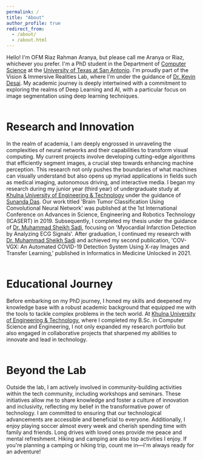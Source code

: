 ```yaml
---
permalink: /
title: "About"
author_profile: true
redirect_from: 
  - /about/
  - /about.html
---
```

<div class="text-justify">

Hello! I'm OFM Riaz Rahman Aranya, but please call me Aranya or Riaz, whichever you prefer. I'm a PhD student in the Department of <a href="https://sciences.utsa.edu/computer-science/">Computer Science</a> at the <a href="https://www.utsa.edu">University of Texas at San Antonio</a>. I'm proudly part of the Vision & Immersive Realities Lab, where I'm under the guidance of <a href="https://sites.google.com/site/kevinpdesai">Dr. Kevin Desai</a>. My academic journey is deeply intertwined with a commitment to exploring the realms of Deep Learning and AI, with a particular focus on image segmentation using deep learning techniques.
<br>
<br>

</div>

Research and Innovation
======
<div class="text-justify">

In the realm of academia, I am deeply engrossed in unraveling the complexities of neural networks and their capabilities to transform visual computing. My current projects involve developing cutting-edge algorithms that efficiently segment images, a crucial step towards enhancing machine perception. This research not only pushes the boundaries of what machines can visually understand but also opens up myriad applications in fields such as medical imaging, autonomous driving, and interactive media. I began my research during my junior year (third year) of undergraduate study at <a href="https://kuet.ac.bd">Khulna University of Engineering & Technology</a> under the guidance of <a href="https://scholar.google.com/citations?user=1OPbHxwAAAAJ&hl=en">Sunanda Das</a>. Our work titled 'Brain Tumor Classification Using Convolutional Neural Network' was published at the 1st International Conference on Advances in Science, Engineering and Robotics Technology (ICASERT) in 2019. Subsequently, I completed my thesis under the guidance of <a href="https://kuet.ac.bd/cse/sadi/index.php?pg=publication">Dr. Muhammad Sheikh Sadi</a>, focusing on 'Myocardial Infarction Detection by Analyzing ECG Signals'. After graduation, I continued my research with <a href="https://kuet.ac.bd/cse/sadi/index.php?pg=publication">Dr. Muhammad Sheikh Sadi</a> and achieved my second publication, 'COV-VGX: An Automated COVID-19 Detection System Using X-ray Images and Transfer Learning,' published in Informatics in Medicine Unlocked in 2021.
<br>
<br>

</div>

Educational Journey
======
<div class="text-justify">

Before embarking on my PhD journey, I honed my skills and deepened my knowledge base with a robust academic background that equipped me with the tools to tackle complex problems in the tech world. At <a href="https://kuet.ac.bd">Khulna University of Engineering & Technology</a>, where I completed my B.Sc. in Computer Science and Engineering, I not only expanded my research portfolio but also engaged in collaborative projects that sharpened my abilities to innovate and lead in technology.
<br>
<br>

</div>

Beyond the Lab
======
<div class="text-justify">

Outside the lab, I am actively involved in community-building activities within the tech community, including workshops and seminars. These initiatives allow me to share knowledge and foster a culture of innovation and inclusivity, reflecting my belief in the transformative power of technology. I am committed to ensuring that our technological advancements are accessible and beneficial to everyone. Additionally, I enjoy playing soccer almost every week and cherish spending time with family and friends. Long drives with loved ones provide me peace and mental refreshment. Hiking and camping are also top activities I enjoy. If you're planning a camping or hiking trip, count me in—I'm always ready for an adventure!

</div>
